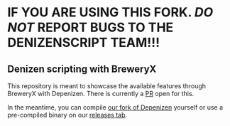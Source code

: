 # IF YOU ARE USING THIS FORK. _DO NOT_ REPORT BUGS TO THE DENIZENSCRIPT TEAM!!!
## Denizen scripting with BreweryX

This repository is meant to showcase the available features through BreweryX with Depenizen. There is currently a [PR](https://github.com/DenizenScript/Depenizen/pull/437) open for this.

In the meantime, you can compile [our fork of Depenizen](https://github.com/BreweryTeam/Depenizen) yourself or use a pre-compiled binary on our [releases tab](https://github.com/BreweryTeam/BreweryDenizenScripts/releases).
